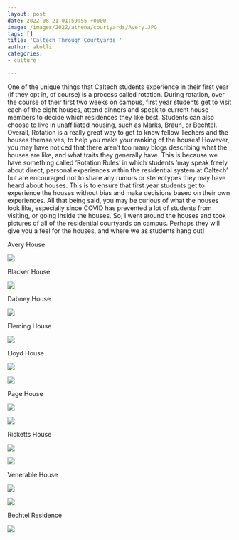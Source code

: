 ```yaml
---
layout: post
date: 2022-08-21 01:59:55 +0000
image: /images/2022/athena/courtyards/Avery.JPG
tags: []
title: 'Caltech Through Courtyards '
author: akolli
categories:
- culture

---
```

One of the unique things that Caltech students experience in their first year (if they opt in, of course) is a process called rotation. During rotation, over the course of their first two weeks on campus, first year students get to visit each of the eight houses, attend dinners and speak to current house members to decide which residences they like best. Students can also choose to live in unaffiliated housing, such as Marks, Braun, or Bechtel. Overall, Rotation is a really great way to get to know fellow Techers and the houses themselves, to help you make your ranking of the houses! However, you may have noticed that there aren’t too many blogs describing what the houses are like, and what traits they generally have. This is because we have something called ‘Rotation Rules’ in which students ‘may speak freely about direct, personal experiences within the residential system at Caltech’ but are encouraged not to share any rumors or stereotypes they may have heard about houses. This is to ensure that first year students get to experience the houses without bias and make decisions based on their own experiences. All that being said, you may be curious of what the houses look like, especially since COVID has prevented a lot of students from visiting, or going inside the houses. So, I went around the houses and took pictures of all of the residential courtyards on campus. Perhaps they will give you a feel for the houses, and where we as students hang out!

Avery House

![](/images/2022/athena/courtyards/Avery.JPG)

Blacker House

![](/images/2022/athena/courtyards/Blacker.JPG)

Dabney House

![](/images/2022/athena/courtyards/Dab.JPG)

Fleming House

![](/images/2022/athena/courtyards/Flem.JPG)

Lloyd House

![](/images/2022/athena/courtyards/Lloyd1.JPG)

![](/images/2022/athena/courtyards/Lloyd2.JPG)

Page House

![](/images/2022/athena/courtyards/Page1.JPG)

![](/images/2022/athena/courtyards/Page2.JPG)

Ricketts House

![](/images/2022/athena/courtyards/Rix1.JPG)

![](/images/2022/athena/courtyards/Rix2.JPG)

Venerable House

![](/images/2022/athena/courtyards/Ven2.JPG)

![](/images/2022/athena/courtyards/Ven1.JPG)

Bechtel Residence

![](/images/2022/athena/courtyards/Bechtel.JPG)